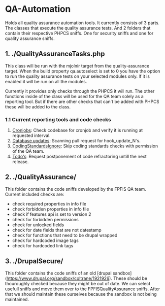 # QA-Automation
Holds all quality assurance automation tools. It currently consists of 3 parts. The
classes that execute the quality assurance tests. And 2 folders that contain their
respective PHPCS sniffs. One for security sniffs and one for quality assurance
sniffs.

## 1. ./QualityAssuranceTasks.php

This class will be run with the mjolnir target from the quality-assurance target.
When the build property qa.autoselect is set to 0 you have the option to run the
quality assurance tests on your selected modules only. If it is enabled it will be
run on all the modules.

Currently it provides only checks through the PHPCS it will run. The other functions
inside of the class will be used for the QA team solely as a reporting tool. But if
there are other checks that can't be added with PHPCS these will be added to the
class.

### 1.1 Current reporting tools and code checks
1. [Cronjobs](docs/cron.md): Check codebase for cronjob and verify it is running at
requested interval.
2. [Database updates](docs/updb.md): Scanning pull request for hook_update_N's.
3. [CodingStandardsIgnore](docs/codingstandardsignore.md): Skip coding standards
checks with permission of the QA team.
4. [Todo's](docs/todo.md): Request postponement of code refractoring untill the next
release.


## 2. ./QualityAssurance/

This folder contains the code sniffs developed by the FPFIS QA team. Current included
checks are:
- check required properties in info file
- check forbidden properties in info file
- check if features api is set to version 2
- check for forbidden permissions
- check for unlocked fields
- check for date fields that are not datestamp
- check for functions that need to be drupal wrapped
- check for hardcoded image tags
- check for hardcoded link tags


## 3. ./DrupalSecure/

This folder contains the code sniffs of an old [drupal sandbox] (https://www.drupal.org/sandbox/coltrane/1921926).
These should be thouroughly checked because they might be out of date. We can select
usefull sniffs and move them over to the FPFISQualityAssurance sniffs. After that we
should maintain these ourselves because the sandbox is not being maintained.

